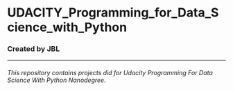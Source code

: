 UDACITY_Programming_for_Data_Science_with_Python
===

### Created by JBL
---
###### This repository contains projects did for Udacity Programming For Data Science With Python Nanodegree.
